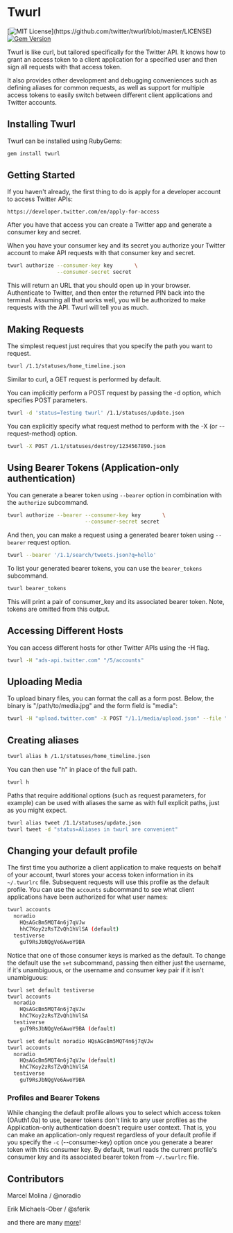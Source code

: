 # Twurl

[![MIT License](https://img.shields.io/apm/l/atomic-design-ui.svg?)](https://github.com/twitter/twurl/blob/master/LICENSE)
 [![Gem Version](https://badge.fury.io/rb/twurl.svg)](https://badge.fury.io/rb/twurl)

Twurl is like curl, but tailored specifically for the Twitter API.
It knows how to grant an access token to a client application for
a specified user and then sign all requests with that access token.

It also provides other development and debugging conveniences such
as defining aliases for common requests, as well as support for
multiple access tokens to easily switch between different client
applications and Twitter accounts.

## Installing Twurl

Twurl can be installed using RubyGems:

```sh
gem install twurl
```

## Getting Started

If you haven't already, the first thing to do is apply for a developer account to access Twitter APIs:

```text
https://developer.twitter.com/en/apply-for-access
```

After you have that access you can create a Twitter app and generate a consumer key and secret.

When you have your consumer key and its secret you authorize
your Twitter account to make API requests with that consumer key
and secret.

```sh
twurl authorize --consumer-key key       \
                --consumer-secret secret
```

This will return an URL that you should open up in your browser.
Authenticate to Twitter, and then enter the returned PIN back into
the terminal.  Assuming all that works well, you will be authorized
to make requests with the API. Twurl will tell you as much.

## Making Requests

The simplest request just requires that you specify the path you
want to request.

```sh
twurl /1.1/statuses/home_timeline.json
```

Similar to curl, a GET request is performed by default.

You can implicitly perform a POST request by passing the -d option,
which specifies POST parameters.

```sh
twurl -d 'status=Testing twurl' /1.1/statuses/update.json
```

You can explicitly specify what request method to perform with
the -X (or --request-method) option.

```sh
twurl -X POST /1.1/statuses/destroy/1234567890.json
```

## Using Bearer Tokens (Application-only authentication)

You can generate a bearer token using `--bearer` option in combination with the `authorize` subcommand.

```sh
twurl authorize --bearer --consumer-key key       \
                         --consumer-secret secret
```

And then, you can make a request using a generated bearer token using `--bearer` request option.

```sh
twurl --bearer '/1.1/search/tweets.json?q=hello'
```

To list your generated bearer tokens, you can use the `bearer_tokens` subcommand.

```sh
twurl bearer_tokens
```

This will print a pair of consumer_key and its associated bearer token. Note, tokens are omitted from this output.

## Accessing Different Hosts

You can access different hosts for other Twitter APIs using the -H flag.

```sh
twurl -H "ads-api.twitter.com" "/5/accounts"
```

## Uploading Media

To upload binary files, you can format the call as a form post. Below, the binary is "/path/to/media.jpg" and the form field is "media":

```sh
twurl -H "upload.twitter.com" -X POST "/1.1/media/upload.json" --file "/path/to/media.jpg" --file-field "media"
```

## Creating aliases

```sh
twurl alias h /1.1/statuses/home_timeline.json
```

You can then use "h" in place of the full path.

```sh
twurl h
```

Paths that require additional options (such as request parameters, for example) can be used with aliases the same as with full explicit paths, just as you might expect.

```sh
twurl alias tweet /1.1/statuses/update.json
twurl tweet -d "status=Aliases in twurl are convenient"
```

## Changing your default profile

The first time you authorize a client application to make requests on behalf of your account, twurl stores your access token information in its `~/.twurlrc` file. Subsequent requests will use this profile as the default profile. You can use the `accounts` subcommand to see what client applications have been authorized for what user names:

```sh
twurl accounts
  noradio
    HQsAGcBm5MQT4n6j7qVJw
    hhC7Koy2zRsTZvQh1hVlSA (default)
  testiverse
    guT9RsJbNQgVe6AwoY9BA
```

Notice that one of those consumer keys is marked as the default. To change the default use the `set` subcommand, passing then either just the username, if it's unambiguous, or the username and consumer key pair if it isn't unambiguous:

```sh
twurl set default testiverse
twurl accounts
  noradio
    HQsAGcBm5MQT4n6j7qVJw
    hhC7Koy2zRsTZvQh1hVlSA
  testiverse
    guT9RsJbNQgVe6AwoY9BA (default)
```

```sh
twurl set default noradio HQsAGcBm5MQT4n6j7qVJw
twurl accounts
  noradio
    HQsAGcBm5MQT4n6j7qVJw (default)
    hhC7Koy2zRsTZvQh1hVlSA
  testiverse
    guT9RsJbNQgVe6AwoY9BA
```

### Profiles and Bearer Tokens

While changing the default profile allows you to select which access token (OAuth1.0a) to use, bearer tokens don't link to any user profiles as the Application-only authentication doesn't require user context. That is, you can make an application-only request regardless of your default profile if you specify the `-c` (--consumer-key) option once you generate a bearer token with this consumer key. By default, twurl reads the current profile's consumer key and its associated bearer token from `~/.twurlrc` file.

## Contributors

Marcel Molina / @noradio

Erik Michaels-Ober / @sferik

and there are many [more](https://github.com/twitter/twurl/graphs/contributors)!
